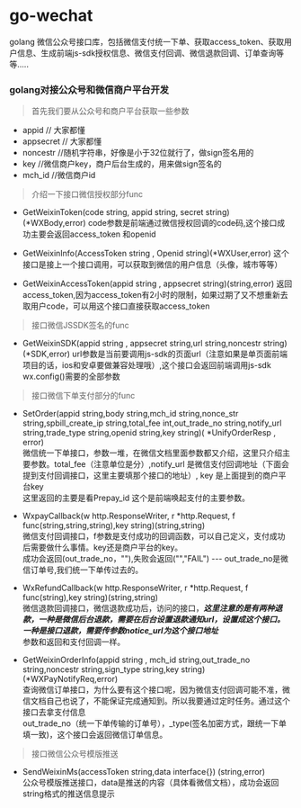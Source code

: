 # go-wechat
golang 微信公众号接口库，包括微信支付统一下单、获取access_token、获取用户信息、生成前端js-sdk授权信息、微信支付回调、微信退款回调、订单查询等等.....

### golang对接公众号和微信商户平台开发

> 首先我们要从公众号和商户平台获取一些参数

- appid // 大家都懂
- appsecret  // 大家都懂
- noncestr //随机字符串，好像是小于32位就行了，做sign签名用的
- key //微信商户key，商户后台生成的，用来做sign签名的
- mch_id //微信商户id


> 介绍一下接口微信授权部分func

- GetWeixinToken(code string, appid string, secret string)(*WXBody,error)
  code参数是前端通过微信授权回调的code码,这个接口成功主要会返回access_token 和openid
  
- GetWeixinInfo(AccessToken string , Openid string)(*WXUser,error)
  这个接口是接上一个接口调用，可以获取到微信的用户信息（头像，城市等等）
  
- GetWeixinAccessToken(appid string , appsecret string)(string,error)
  返回access_token,因为access_token有2小时的限制，如果过期了又不想重新去取用户code，可以用这个接口直接获取access_token
  

> 接口微信JSSDK签名的func

- GetWeixinSDK(appid string , appsecret string,url string,noncestr string)(*SDK,error)
  url参数是当前要调用js-sdk的页面url（注意如果是单页面前端项目的话，ios和安卓要做兼容处理哦）,这个接口会返回前端调用js-sdk wx.config()需要的全部参数
  
> 接口微信下单支付部分的func

- SetOrder(appid string,body string,mch_id string,nonce_str string,spbill_create_ip string,total_fee int,out_trade_no string,notify_url string,trade_type string,openid string,key string)( *UnifyOrderResp , error)  
  微信统一下单接口，参数一堆，在微信文档里面参数都又介绍，这里只介绍主要参数。total_fee（注意单位是分）,notify_url 是微信支付回调地址（下面会提到支付回调接口，这里主要填那个接口的地址）, key 是上面提到的商户平台key  
  这里返回的主要是看Prepay_id 这个是前端唤起支付的主要参数。  
  
- WxpayCallback(w http.ResponseWriter, r *http.Request, f func(string,string,string),key string)(string,string)  
  微信支付回调接口，f参数是支付成功的回调函数，可以自己定义，支付成功后需要做什么事情。key还是商户平台的key。  
  成功会返回(out_trade_no，""),失败会返回("","FAIL")  --- out_trade_no是微信订单号,我们统一下单传过去的。  
  
- WxRefundCallback(w http.ResponseWriter, r *http.Request, f func(string),key string)(string,string)  
  微信退款回调接口，微信退款成功后，访问的接口，***这里注意的是有两种退款，一种是微信后台退款，需要在后台设置退款通知url，设置成这个接口。一种是接口退款，需要传参数notice_url为这个接口地址***  
  参数和返回和支付回调一样。  

- GetWeixinOrderInfo(appid string , mch_id string,out_trade_no string,noncestr string,sign_type string,key string)(*WXPayNotifyReq,error)  
  查询微信订单接口，为什么要有这个接口呢，因为微信支付回调可能不准，微信文档自己也说了，不能保证完成通知到。所以我要通过定时任务。通过这个接口去拿支付信息  
  out_trade_no（统一下单传输的订单号），_type(签名加密方式，跟统一下单填一致)，这个接口会返回微信订单信息。  
  
> 接口微信公众号模版推送

- SendWeixinMs(accessToken string,data interface{}) (string,error)  
  公众号模版推送接口，data是推送的内容（具体看微信文档），成功会返回string格式的推送信息提示  

  
